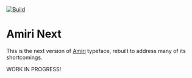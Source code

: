 [![Build](https://github.com/aliftype/amiri-next/actions/workflows/build.yml/badge.svg)](https://github.com/aliftype/amiri-next/actions/workflows/build.yml)

Amiri Next
==========

This is the next version of [Amiri] typeface, rebuilt to address many of its
shortcomings.

WORK IN PROGRESS!

[Amiri]: https://www.amirifont.org
